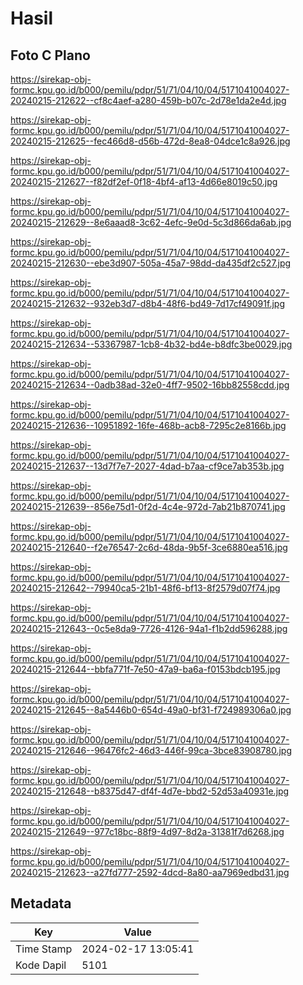 # Hasil

## Foto C Plano

https://sirekap-obj-formc.kpu.go.id/b000/pemilu/pdpr/51/71/04/10/04/5171041004027-20240215-212622--cf8c4aef-a280-459b-b07c-2d78e1da2e4d.jpg

https://sirekap-obj-formc.kpu.go.id/b000/pemilu/pdpr/51/71/04/10/04/5171041004027-20240215-212625--fec466d8-d56b-472d-8ea8-04dce1c8a926.jpg

https://sirekap-obj-formc.kpu.go.id/b000/pemilu/pdpr/51/71/04/10/04/5171041004027-20240215-212627--f82df2ef-0f18-4bf4-af13-4d66e8019c50.jpg

https://sirekap-obj-formc.kpu.go.id/b000/pemilu/pdpr/51/71/04/10/04/5171041004027-20240215-212629--8e6aaad8-3c62-4efc-9e0d-5c3d866da6ab.jpg

https://sirekap-obj-formc.kpu.go.id/b000/pemilu/pdpr/51/71/04/10/04/5171041004027-20240215-212630--ebe3d907-505a-45a7-98dd-da435df2c527.jpg

https://sirekap-obj-formc.kpu.go.id/b000/pemilu/pdpr/51/71/04/10/04/5171041004027-20240215-212632--932eb3d7-d8b4-48f6-bd49-7d17cf49091f.jpg

https://sirekap-obj-formc.kpu.go.id/b000/pemilu/pdpr/51/71/04/10/04/5171041004027-20240215-212634--53367987-1cb8-4b32-bd4e-b8dfc3be0029.jpg

https://sirekap-obj-formc.kpu.go.id/b000/pemilu/pdpr/51/71/04/10/04/5171041004027-20240215-212634--0adb38ad-32e0-4ff7-9502-16bb82558cdd.jpg

https://sirekap-obj-formc.kpu.go.id/b000/pemilu/pdpr/51/71/04/10/04/5171041004027-20240215-212636--10951892-16fe-468b-acb8-7295c2e8166b.jpg

https://sirekap-obj-formc.kpu.go.id/b000/pemilu/pdpr/51/71/04/10/04/5171041004027-20240215-212637--13d7f7e7-2027-4dad-b7aa-cf9ce7ab353b.jpg

https://sirekap-obj-formc.kpu.go.id/b000/pemilu/pdpr/51/71/04/10/04/5171041004027-20240215-212639--856e75d1-0f2d-4c4e-972d-7ab21b870741.jpg

https://sirekap-obj-formc.kpu.go.id/b000/pemilu/pdpr/51/71/04/10/04/5171041004027-20240215-212640--f2e76547-2c6d-48da-9b5f-3ce6880ea516.jpg

https://sirekap-obj-formc.kpu.go.id/b000/pemilu/pdpr/51/71/04/10/04/5171041004027-20240215-212642--79940ca5-21b1-48f6-bf13-8f2579d07f74.jpg

https://sirekap-obj-formc.kpu.go.id/b000/pemilu/pdpr/51/71/04/10/04/5171041004027-20240215-212643--0c5e8da9-7726-4126-94a1-f1b2dd596288.jpg

https://sirekap-obj-formc.kpu.go.id/b000/pemilu/pdpr/51/71/04/10/04/5171041004027-20240215-212644--bbfa771f-7e50-47a9-ba6a-f0153bdcb195.jpg

https://sirekap-obj-formc.kpu.go.id/b000/pemilu/pdpr/51/71/04/10/04/5171041004027-20240215-212645--8a5446b0-654d-49a0-bf31-f724989306a0.jpg

https://sirekap-obj-formc.kpu.go.id/b000/pemilu/pdpr/51/71/04/10/04/5171041004027-20240215-212646--96476fc2-46d3-446f-99ca-3bce83908780.jpg

https://sirekap-obj-formc.kpu.go.id/b000/pemilu/pdpr/51/71/04/10/04/5171041004027-20240215-212648--b8375d47-df4f-4d7e-bbd2-52d53a40931e.jpg

https://sirekap-obj-formc.kpu.go.id/b000/pemilu/pdpr/51/71/04/10/04/5171041004027-20240215-212649--977c18bc-88f9-4d97-8d2a-31381f7d6268.jpg

https://sirekap-obj-formc.kpu.go.id/b000/pemilu/pdpr/51/71/04/10/04/5171041004027-20240215-212623--a27fd777-2592-4dcd-8a80-aa7969edbd31.jpg


## Metadata

| Key        | Value               |
| ---------- | ------------------- |
| Time Stamp | 2024-02-17 13:05:41 |
| Kode Dapil | 5101                |



